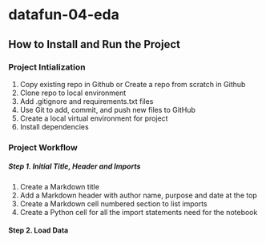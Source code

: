 # datafun-04-eda

## How to Install and Run the Project

### Project Intialization
1. Copy existing repo in Github or Create a repo from scratch in Github
2. Clone repo to local environment
3. Add .gitignore and requirements.txt files
4. Use Git to add, commit, and push new files to GitHub
5. Create a local virtual environment for project
6. Install dependencies

### Project Workflow

##### Step 1. Initial Title, Header and Imports
1. Create a Markdown title
2. Add a Markdown header with author name, purpose and date at the top
3. Create a Markdown cell numbered section to list imports
4. Create a Python cell for all the import statements need for the notebook

#### Step 2. Load Data